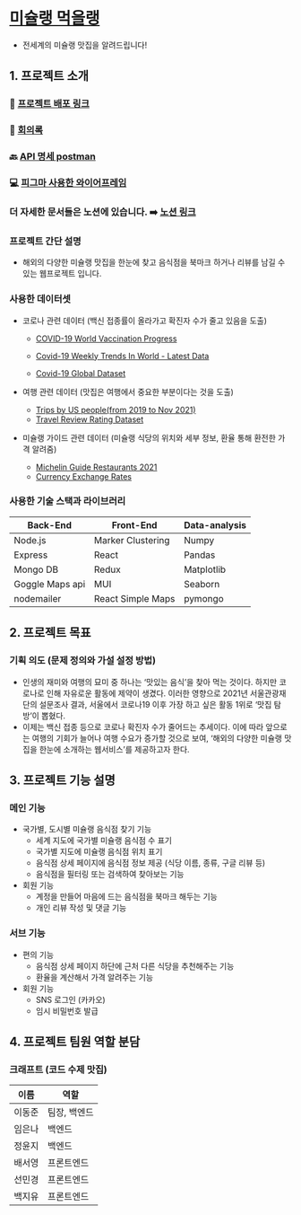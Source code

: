 # [미슐랭 먹을랭](http://elice-kdt-ai-4th-team03.elicecoding.com/)

- 전세계의 미슐랭 맛집을 알려드립니다!

## 1. 프로젝트 소개

### 👋 [프로젝트 배포 링크](http://elice-kdt-ai-4th-team03.elicecoding.com/)

### 🏃 [회의록](https://accessible-homegrown-8d7.notion.site/5a144225630540af9d033cacdbc31170?v=00fb0388faec48678a8e9484bf7aca10)

### 🔙 [API 명세 postman](https://documenter.getpostman.com/view/19588986/Uyr8my4y#intro)

### 💻 [피그마 사용한 와이어프레임](https://www.figma.com/file/0D7Nak8ICaCEyJGaG0boSr/%ED%8E%98%EC%9D%B4%EC%A7%80-%EA%B5%AC%EC%83%81?node-id=0%3A1)

### 더 자세한 문서들은 노션에 있습니다. ➡️ [노션 링크](https://accessible-homegrown-8d7.notion.site/3-35d759706ac8491582e78c6708ea7652)

### 프로젝트 간단 설명

- 해외의 다양한 미슐랭 맛집을 한눈에 찾고 음식점을 북마크 하거나 리뷰를 남길 수 있는 웹프로젝트 입니다.

### 사용한 데이터셋

- 코로나 관련 데이터 (백신 접종률이 올라가고 확진자 수가 줄고 있음을 도출)

  - [COVID-19 World Vaccination Progress](https://www.kaggle.com/datasets/gpreda/covid-world-vaccination-progress)
  - [Covid-19 Weekly Trends In World - Latest Data](https://www.kaggle.com/datasets/anandhuh/covid19-weekly-trends-in-world-latest-data)

  - [Covid-19 Global Dataset](https://www.kaggle.com/datasets/josephassaker/covid19-global-dataset)

- 여행 관련 데이터 (맛집은 여행에서 중요한 부분이다는 것을 도출)

  - [Trips by US people(from 2019 to Nov 2021)](https://www.kaggle.com/datasets/ramjasmaurya/trips-by-distancefrom-2019-to-nov-2021)
  - [Travel Review Rating Dataset](https://www.kaggle.com/datasets/wirachleelakiatiwong/travel-review-rating-dataset)

- 미슐랭 가이드 관련 데이터 (미슐랭 식당의 위치와 세부 정보, 환율 통해 환전한 가격 알려줌)

  - [Michelin Guide Restaurants 2021](https://www.kaggle.com/datasets/ngshiheng/michelin-guide-restaurants-2021?select=michelin_my_maps.csv)
  - [Currency Exchange Rates](https://www.kaggle.com/datasets/ruchi798/currency-exchange-rates)

### 사용한 기술 스택과 라이브러리

| Back-End        | Front-End         | Data-analysis |
| --------------- | ----------------- | ------------- |
| Node.js         | Marker Clustering | Numpy         |
| Express         | React             | Pandas        |
| Mongo DB        | Redux             | Matplotlib    |
| Goggle Maps api | MUI               | Seaborn       |
| nodemailer      | React Simple Maps | pymongo       |

## 2. 프로젝트 목표

### 기획 의도 (문제 정의와 가설 설정 방법)

- 인생의 재미와 여행의 묘미 중 하나는 ‘맛있는 음식’을 찾아 먹는 것이다. 하지만 코로나로 인해 자유로운 활동에 제약이 생겼다. 이러한 영향으로 2021년 서울관광재단의 설문조사 결과, 서울에서 코로나19 이후 가장 하고 싶은 활동 1위로 ‘맛집 탐방’이 뽑혔다.
- 이제는 백신 접종 등으로 코로나 확진자 수가 줄어드는 추세이다. 이에 따라 앞으로는 여행의 기회가 늘어나 여행 수요가 증가할 것으로 보여, ‘해외의 다양한 미슐랭 맛집을 한눈에 소개하는 웹서비스’를 제공하고자 한다.

## 3. 프로젝트 기능 설명

### 메인 기능

- 국가별, 도시별 미슐랭 음식점 찾기 기능
  - 세계 지도에 국가별 미슐랭 음식점 수 표기
  - 국가별 지도에 미슐랭 음식점 위치 표기
  - 음식점 상세 페이지에 음식점 정보 제공 (식당 이름, 종류, 구글 리뷰 등)
  - 음식점을 필터링 또는 검색하여 찾아보는 기능
- 회원 기능
  - 계정을 만들어 마음에 드는 음식점을 북마크 해두는 기능
  - 개인 리뷰 작성 및 댓글 기능

### 서브 기능

- 편의 기능
  - 음식점 상세 페이지 하단에 근처 다른 식당을 추천해주는 기능
  - 환율을 계산해서 가격 알려주는 기능
- 회원 기능
  - SNS 로그인 (카카오)
  - 임시 비밀번호 발급

## 4. 프로젝트 팀원 역할 분담

### 크래프트 (코드 수제 맛집)

| 이름   | 역할         |
| ------ | ------------ |
| 이동준 | 팀장, 백엔드 |
| 임은나 | 백엔드       |
| 정윤지 | 백엔드       |
| 배서영 | 프론트엔드   |
| 선민경 | 프론트엔드   |
| 백지유 | 프론트엔드   |
